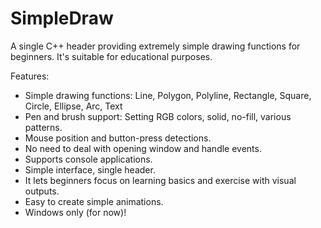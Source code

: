 # SimpleDraw
A single C++ header providing extremely simple drawing functions for beginners. It's suitable for educational purposes.

Features:
- Simple drawing functions: Line, Polygon, Polyline, Rectangle, Square, Circle, Ellipse, Arc, Text
- Pen and brush support: Setting RGB colors, solid, no-fill, various patterns.
- Mouse position and button-press detections.
- No need to deal with opening window and handle events.
- Supports console applications.
- Simple interface, single header.
- It lets beginners focus on learning basics and exercise with visual outputs.
- Easy to create simple animations.
- Windows only (for now)!
